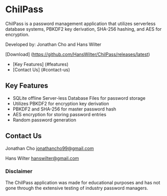 # ChilPass
ChilPass is a password management application that utilizes serverless database systems, PBKDF2 key derivation, SHA-256 hashing, and AES for encryption. 

Developed by: Jonathan Cho and Hans Wilter

[Download] (https://github.com/HansWilter/ChilPass/releases/latest)

- [Key Features] (#features)
- [Contact Us] (#contact-us)


## Key Features
- SQLite offline Server-less Database Files for password storage
- Utilizes PBKDF2 for encryption key derivation 
- PBKDF2 and SHA-256 for master password hash
- AES encryption for storing password entries
- Random password generation

## Contact Us
Jonathan Cho
<jonathancho99@gmail.com>

Hans Wilter
<hanswilter@gmail.com>

### Disclaimer
The ChilPass application was made for educational purposes and has not gone through the extensive testing of industry password managers.
